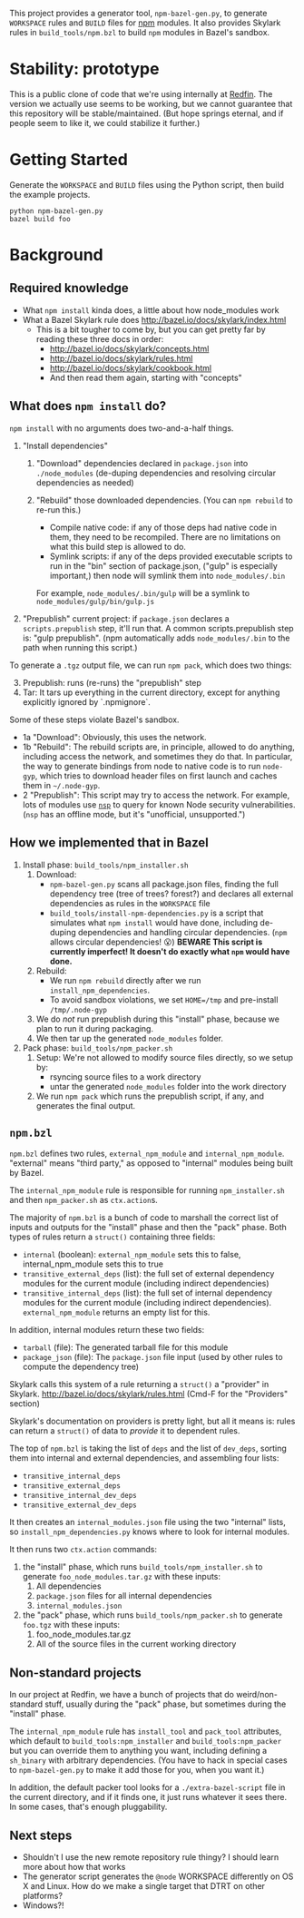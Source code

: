 This project provides a generator tool, `npm-bazel-gen.py`, to generate `WORKSPACE` rules and `BUILD` files for [npm](https://www.npmjs.com/) modules. It also provides Skylark rules in `build_tools/npm.bzl` to build `npm` modules in Bazel's sandbox.

# Stability: prototype

This is a public clone of code that we're using internally at [Redfin](https://www.redfin.com/). The version we actually use seems to be working, but we cannot guarantee that this repository will be stable/maintained. (But hope springs eternal, and if people seem to like it, we could stabilize it further.)

# Getting Started

Generate the `WORKSPACE` and `BUILD` files using the Python script, then build the example projects.

```
python npm-bazel-gen.py
bazel build foo
```

# Background

## Required knowledge

* What `npm install` kinda does, a little about how node_modules work
* What a Bazel Skylark rule does http://bazel.io/docs/skylark/index.html
    * This is a bit tougher to come by, but you can get pretty far by reading these three docs in order:
        * http://bazel.io/docs/skylark/concepts.html
        * http://bazel.io/docs/skylark/rules.html
        * http://bazel.io/docs/skylark/cookbook.html
        * And then read them again, starting with "concepts"

## What does `npm install` do?

`npm install` with no arguments does two-and-a-half things.

1. "Install dependencies"
    1. "Download" dependencies declared in `package.json` into `./node_modules` (de-duping dependencies and resolving circular dependencies as needed)
    2. "Rebuild" those downloaded dependencies. (You can `npm rebuild` to re-run this.)
        * Compile native code: if any of those deps had native code in them, they need to be recompiled. There are no limitations on what this build step is allowed to do.
        * Symlink scripts: if any of the deps provided executable scripts to run in the "bin" section of package.json, ("gulp" is especially important,) then node will symlink them into `node_modules/.bin`

        For example, `node_modules/.bin/gulp` will be a symlink to `node_modules/gulp/bin/gulp.js`
2. "Prepublish" current project: if `package.json` declares a `scripts.prepublish` step, it'll run that. A common scripts.prepublish step is: "gulp prepublish". (npm automatically adds `node_modules/.bin` to the path when running this script.)

To generate a `.tgz` output file, we can run `npm pack`, which does two things:

<ol start="3">
<li>Prepublish: runs (re-runs) the "prepublish" step</li>
<li>Tar: It tars up everything in the current directory, except for anything explicitly ignored by `.npmignore`.</li>
</ol>


Some of these steps violate Bazel's sandbox.

* 1a "Download": Obviously, this uses the network.
* 1b "Rebuild": The rebuild scripts are, in principle, allowed to do anything, including access the network, and sometimes they do that. In particular, the way to generate bindings from node to native code is to run `node-gyp`, which tries to download header files on first launch and caches them in `~/.node-gyp`.
* 2 "Prepublish": This script may try to access the network. For example, lots of modules use [`nsp`](https://www.npmjs.com/package/nsp) to query for known Node security vulnerabilities. (`nsp` has an offline mode, but it's "unofficial, unsupported.")

## How we implemented that in Bazel

1. Install phase: `build_tools/npm_installer.sh`
    1. Download:
        * `npm-bazel-gen.py` scans all package.json files, finding the full dependency tree (tree of trees? forest?) and declares all external dependencies as rules in the `WORKSPACE` file
        * `build_tools/install-npm-dependencies.py` is a script that simulates what `npm install` would have done, including de-duping dependencies and handling circular dependencies. (`npm` allows circular dependencies! 😮) **BEWARE This script is currently imperfect! It doesn't do exactly what `npm` would have done.**
    2. Rebuild:
        * We run `npm rebuild` directly after we run `install_npm_dependencies`.
        * To avoid sandbox violations, we set `HOME=/tmp` and pre-install `/tmp/.node-gyp`
    3. We do _not_ run prepublish during this "install" phase, because we plan to run it during packaging.
    4. We then tar up the generated `node_modules` folder.
2. Pack phase: `build_tools/npm_packer.sh`
    1. Setup: We're not allowed to modify source files directly, so we setup by:
        * rsyncing source files to a work directory
        * untar the generated `node_modules` folder into the work directory
    2. We run `npm pack` which runs the prepublish script, if any, and generates the final output.

## `npm.bzl`

`npm.bzl`  defines two rules, `external_npm_module` and `internal_npm_module`. "external" means "third party," as opposed to "internal" modules being built by Bazel.

The `internal_npm_module` rule is responsible for running `npm_installer.sh` and then `npm_packer.sh` as `ctx.action`s.

The majority of `npm.bzl` is a bunch of code to marshall the correct list of inputs and outputs for the "install" phase and then the "pack" phase. Both types of rules return a `struct()` containing three fields:

* `internal` (boolean): `external_npm_module` sets this to false, internal_npm_module sets this to true
* `transitive_external_deps` (list<module>): the full set of external dependency modules for the current module (including indirect dependencies)
* `transitive_internal_deps` (list<module>): the full set of internal dependency modules for the current module (including indirect dependencies). `external_npm_module` returns an empty list for this.

In addition, internal modules return these two fields:

* `tarball` (file): The generated tarball file for this module
* `package_json` (file): The `package.json` file input (used by other rules to compute the dependency tree)

Skylark calls this system of a rule returning a `struct()` a "provider" in Skylark. http://bazel.io/docs/skylark/rules.html (Cmd-F for the "Providers" section)

Skylark's documentation on providers is pretty light, but all it means is: rules can return a `struct()` of data to _provide_ it to dependent rules.

The top of `npm.bzl` is taking the list of `deps` and the list of `dev_deps`, sorting them into internal and external dependencies, and assembling four lists:

* `transitive_internal_deps`
* `transitive_external_deps`
* `transitive_internal_dev_deps`
* `transitive_external_dev_deps`

It then creates an `internal_modules.json` file using the two "internal" lists, so `install_npm_dependencies.py` knows where to look for internal modules.

It then runs two `ctx.action` commands:

1. the "install" phase, which runs `build_tools/npm_installer.sh` to generate `foo_node_modules.tar.gz` with these inputs:
    1. All dependencies
    2. `package.json` files for all internal dependencies
    3. `internal_modules.json`
2. the "pack" phase, which runs `build_tools/npm_packer.sh` to generate `foo.tgz` with these inputs:
    1. foo_node_modules.tar.gz
    2. All of the source files in the current working directory


## Non-standard projects

In our project at Redfin, we have a bunch of projects that do weird/non-standard stuff, usually during the "pack" phase, but sometimes during the "install" phase.

The `internal_npm_module` rule has `install_tool` and `pack_tool` attributes, which default to `build_tools:npm_installer` and `build_tools:npm_packer` but you can override them to anything you want, including defining a `sh_binary` with arbitrary dependencies. (You have to hack in special cases to `npm-bazel-gen.py` to make it add those for you, when you want it.)

In addition, the default packer tool looks for a `./extra-bazel-script` file in the current directory, and if it finds one, it just runs whatever it sees there. In some cases, that's enough pluggability.

## Next steps

* Shouldn't I use the new remote repository rule thingy? I should learn more about how that works
* The generator script generates the `@node` WORKSPACE differently on OS X and Linux. How do we make a single target that DTRT on other platforms?
* Windows?!